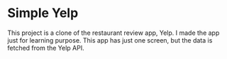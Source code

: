 # Simple Yelp

This project is a clone of the restaurant review app, Yelp. I made the app just for learning purpose. This app has just one screen, but the data is fetched from the Yelp API. 


